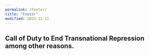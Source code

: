 ```yaml
---
permalink: /Footer/
title: "Footer"
modified: 2023-12-11
---
```







## Call of Duty to End Transnational Repression among other reasons.
